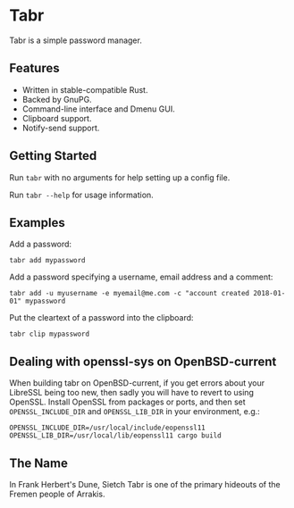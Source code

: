 # Tabr

Tabr is a simple password manager.

## Features

 * Written in stable-compatible Rust.
 * Backed by GnuPG.
 * Command-line interface and Dmenu GUI.
 * Clipboard support.
 * Notify-send support.

## Getting Started

Run `tabr` with no arguments for help setting up a config file.

Run `tabr --help` for usage information.

## Examples

Add a password:
```
tabr add mypassword
```

Add a password specifying a username, email address and a comment:
```
tabr add -u myusername -e myemail@me.com -c "account created 2018-01-01" mypassword
```

Put the cleartext of a password into the clipboard:
```
tabr clip mypassword
```

## Dealing with openssl-sys on OpenBSD-current

When building tabr on OpenBSD-current, if you get errors about your LibreSSL
being too new, then sadly you will have to revert to using OpenSSL. Install
OpenSSL from packages or ports, and then set `OPENSSL_INCLUDE_DIR` and
`OPENSSL_LIB_DIR` in your environment, e.g.:

```
OPENSSL_INCLUDE_DIR=/usr/local/include/eopenssl11 OPENSSL_LIB_DIR=/usr/local/lib/eopenssl11 cargo build
```

## The Name

In Frank Herbert's Dune, Sietch Tabr is one of the primary hideouts of the
Fremen people of Arrakis.
